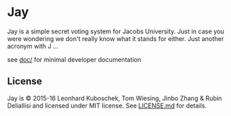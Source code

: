 # Jay

Jay is a simple secret voting system for Jacobs University. Just in case you were wondering we don't really know what it stands for either. Just another acronym with J ...

see [doc/](doc) for minimal developer documentation

## License

Jay is &copy; 2015-16 Leonhard Kuboschek, Tom Wiesing, Jinbo Zhang & Rubin Deliallisi and licensed under MIT license. See [LICENSE.md](LICENSE.md) for details.
